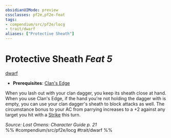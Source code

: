 ```yaml
---
obsidianUIMode: preview
cssclasses: pf2e,pf2e-feat
tags:
- compendium/src/pf2e/locg
- trait/dwarf
aliases: ["Protective Sheath"]
---
```

# Protective Sheath  *Feat 5*  
[dwarf](rules/traits/dwarf.md "Dwarf Ancestry & Heritage Trait")  

- **Prerequisites**: [Clan's Edge](compendium/feats/clans-edge-locg.md)

When you lash out with your clan dagger, you keep its sheath close at hand. When you use Clan's Edge, if the hand you're not holding the dagger with is empty, you can use your clan dagger's sheath to block attacks as well. The circumstance bonus to your AC from parrying increases to a +2 against any target you hit with a [Strike](rules/actions/strike.md) this turn.

*Source: Lost Omens: Character Guide p. 21*  
%% #compendium/src/pf2e/locg #trait/dwarf %%